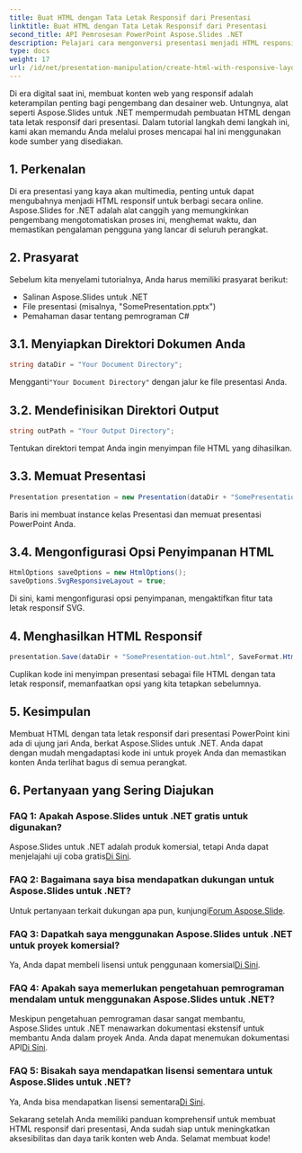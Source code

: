 ```yaml
---
title: Buat HTML dengan Tata Letak Responsif dari Presentasi
linktitle: Buat HTML dengan Tata Letak Responsif dari Presentasi
second_title: API Pemrosesan PowerPoint Aspose.Slides .NET
description: Pelajari cara mengonversi presentasi menjadi HTML responsif menggunakan Aspose.Slides untuk .NET. Buat konten interaktif dan ramah perangkat dengan mudah.
type: docs
weight: 17
url: /id/net/presentation-manipulation/create-html-with-responsive-layout-from-presentation/
---
```


Di era digital saat ini, membuat konten web yang responsif adalah keterampilan penting bagi pengembang dan desainer web. Untungnya, alat seperti Aspose.Slides untuk .NET mempermudah pembuatan HTML dengan tata letak responsif dari presentasi. Dalam tutorial langkah demi langkah ini, kami akan memandu Anda melalui proses mencapai hal ini menggunakan kode sumber yang disediakan.


## 1. Perkenalan
Di era presentasi yang kaya akan multimedia, penting untuk dapat mengubahnya menjadi HTML responsif untuk berbagi secara online. Aspose.Slides for .NET adalah alat canggih yang memungkinkan pengembang mengotomatiskan proses ini, menghemat waktu, dan memastikan pengalaman pengguna yang lancar di seluruh perangkat.

## 2. Prasyarat
Sebelum kita menyelami tutorialnya, Anda harus memiliki prasyarat berikut:
- Salinan Aspose.Slides untuk .NET
- File presentasi (misalnya, "SomePresentation.pptx")
- Pemahaman dasar tentang pemrograman C#

## 3.1. Menyiapkan Direktori Dokumen Anda
```csharp
string dataDir = "Your Document Directory";
```
 Mengganti`"Your Document Directory"` dengan jalur ke file presentasi Anda.

## 3.2. Mendefinisikan Direktori Output
```csharp
string outPath = "Your Output Directory";
```
Tentukan direktori tempat Anda ingin menyimpan file HTML yang dihasilkan.

## 3.3. Memuat Presentasi
```csharp
Presentation presentation = new Presentation(dataDir + "SomePresentation.pptx");
```
Baris ini membuat instance kelas Presentasi dan memuat presentasi PowerPoint Anda.

## 3.4. Mengonfigurasi Opsi Penyimpanan HTML
```csharp
HtmlOptions saveOptions = new HtmlOptions();
saveOptions.SvgResponsiveLayout = true;
```
Di sini, kami mengonfigurasi opsi penyimpanan, mengaktifkan fitur tata letak responsif SVG.

## 4. Menghasilkan HTML Responsif
```csharp
presentation.Save(dataDir + "SomePresentation-out.html", SaveFormat.Html, saveOptions);
```
Cuplikan kode ini menyimpan presentasi sebagai file HTML dengan tata letak responsif, memanfaatkan opsi yang kita tetapkan sebelumnya.

## 5. Kesimpulan
Membuat HTML dengan tata letak responsif dari presentasi PowerPoint kini ada di ujung jari Anda, berkat Aspose.Slides untuk .NET. Anda dapat dengan mudah mengadaptasi kode ini untuk proyek Anda dan memastikan konten Anda terlihat bagus di semua perangkat.

## 6. Pertanyaan yang Sering Diajukan

### FAQ 1: Apakah Aspose.Slides untuk .NET gratis untuk digunakan?
 Aspose.Slides untuk .NET adalah produk komersial, tetapi Anda dapat menjelajahi uji coba gratis[Di Sini](https://releases.aspose.com/).

### FAQ 2: Bagaimana saya bisa mendapatkan dukungan untuk Aspose.Slides untuk .NET?
Untuk pertanyaan terkait dukungan apa pun, kunjungi[Forum Aspose.Slide](https://forum.aspose.com/).

### FAQ 3: Dapatkah saya menggunakan Aspose.Slides untuk .NET untuk proyek komersial?
 Ya, Anda dapat membeli lisensi untuk penggunaan komersial[Di Sini](https://purchase.aspose.com/buy).

### FAQ 4: Apakah saya memerlukan pengetahuan pemrograman mendalam untuk menggunakan Aspose.Slides untuk .NET?
 Meskipun pengetahuan pemrograman dasar sangat membantu, Aspose.Slides untuk .NET menawarkan dokumentasi ekstensif untuk membantu Anda dalam proyek Anda. Anda dapat menemukan dokumentasi API[Di Sini](https://reference.aspose.com/slides/net/).

### FAQ 5: Bisakah saya mendapatkan lisensi sementara untuk Aspose.Slides untuk .NET?
 Ya, Anda bisa mendapatkan lisensi sementara[Di Sini](https://purchase.aspose.com/temporary-license/).

Sekarang setelah Anda memiliki panduan komprehensif untuk membuat HTML responsif dari presentasi, Anda sudah siap untuk meningkatkan aksesibilitas dan daya tarik konten web Anda. Selamat membuat kode!